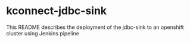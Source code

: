 # kconnect-jdbc-sink
This README describes the deployment of the jdbc-sink to an openshift cluster using Jenkins pipeline
